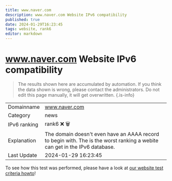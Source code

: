 ```yaml
---
title: www.naver.com
description: www.naver.com Website IPv6 compatibility
published: true
date: 2024-01-29T16:23:45
tags: website, rank6
editor: markdown
---
```


# www.naver.com Website IPv6 compatibility

> The results shown here are accumulated by automation. If you think the data shown is wrong, please contact the administrators. 
> Do not edit this page manually, it will get overwritten.
{.is-info}


|   |   |
| - | - |
| Domainname | www.naver.com
| Category | news |
| IPv6 ranking | rank6 :x: :wastebasket: |
| Explanation | The domain doesn't even have an AAAA record to begin with. The is the worst ranking a webite can get in the IPv6 database. |
| Last Update | 2024-01-29 16:23:45 |

To see how this test was performed, please have a look at [our website test criteria howto](/howto/testcriteria/website)!

